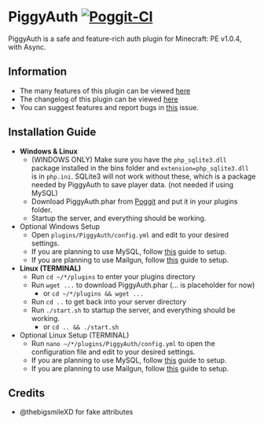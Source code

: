 # PiggyAuth [![Poggit-CI](https://poggit.pmmp.io/ci.badge/MCPEPIG/PiggyAuth/PiggyAuth/master)](https://poggit.pmmp.io/ci.badge/MCPEPIG/PiggyAuth/PiggyAuth/master)
PiggyAuth is a safe and feature-rich auth plugin for Minecraft: PE v1.0.4, with Async. <br>

## Information
 - The many features of this plugin can be viewed [here](https://github.com/MCPEPIG/PiggyAuth/wiki/Features)
 - The changelog of this plugin can be viewed [here](https://github.com/MCPEPIG/PiggyAuth/wiki/Changelog)
 - You can suggest features and report bugs in [this](https://github.com/MCPEPIG/PiggyAuth/issues/10) issue.
 
## Installation Guide
 - **Windows & Linux**
   - (WINDOWS ONLY) Make sure you have the `php_sqlite3.dll` package installed in the bins folder and `extension=php_sqlite3.dll` is in `php.ini`. SQLite3 will not work without these, which is a package needed by PiggyAuth to save player data. (not needed if using MySQL)
   - Download PiggyAuth.phar from [Poggit](https://poggit.pmmp.io/ci/MCPEPIG/PiggyAuth) and put it in your plugins folder.
   - Startup the server, and everything should be working.
 - Optional Windows Setup
   - Open `plugins/PiggyAuth/config.yml` and edit to your desired settings.
   - If you are planning to use MySQL, follow [this](https://github.com/MCPEPIG/PiggyAuth/wiki/Databases) guide to setup.
   - If you are planning to use Mailgun, follow [this](https://github.com/MCPEPIG/PiggyAuth/wiki/MailGun) guide to setup. 
 - **Linux (TERMINAL)**
   - Run `cd ~/*/plugins` to enter your plugins directory
   - Run `wget ...` to download PiggyAuth.phar (... is placeholder for now)
     -  or `cd ~/*/plugins && wget ...`
   - Run `cd ..` to get back into your server directory
   - Run `./start.sh` to startup the server, and everything should be working.
     - or `cd .. && ./start.sh`
 - Optional Linux Setup (TERMINAL)
   - Run `nano ~/*/plugins/PiggyAuth/config.yml` to open the configuration file and edit to your desired settings.
   - If you are planning to use MySQL, follow [this](https://github.com/MCPEPIG/PiggyAuth/wiki/Databases) guide to setup.
   - If you are planning to use Mailgun, follow [this](https://github.com/MCPEPIG/PiggyAuth/wiki/MailGun) guide to setup. 

## Credits
* @thebigsmileXD for fake attributes
